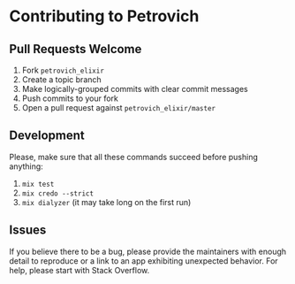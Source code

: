 # Contributing to Petrovich

## Pull Requests Welcome

1. Fork `petrovich_elixir`
2. Create a topic branch
3. Make logically-grouped commits with clear commit messages
4. Push commits to your fork
5. Open a pull request against `petrovich_elixir/master`

## Development

Please, make sure that all these commands succeed before pushing anything:

1. `mix test`
2. `mix credo --strict`
3. `mix dialyzer` (it may take long on the first run)

## Issues

If you believe there to be a bug, please provide the maintainers with enough
detail to reproduce or a link to an app exhibiting unexpected behavior. For
help, please start with Stack Overflow.
